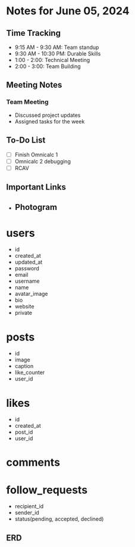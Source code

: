 <!-- Workspace/notes/2024-06-04_notes.md -->
# Notes for June 05, 2024

## Time Tracking
- 9:15 AM - 9:30 AM: Team standup
- 9:30 AM - 10:30 PM: Durable Skills
- 1:00 - 2:00: Technical Meeting
- 2:00 - 3:00: Team Building

## Meeting Notes
### Team Meeting
- Discussed project updates
- Assigned tasks for the week

## To-Do List
- [ ] Finish Omnicalc 1
- [ ] Omnicalc 2 debugging
- [ ] RCAV

## Important Links




- ## Photogram

# users
- id
- created_at
- updated_at
- password
- email
- username
- name
- avatar_image
- bio
- website
- private

# posts
- id
- image
- caption
- like_counter
- user_id


# likes
- id
- created_at
- post_id
- user_id

# comments

# follow_requests
- recipient_id
- sender_id
- status(pending, accepted, declined)

## ERD

